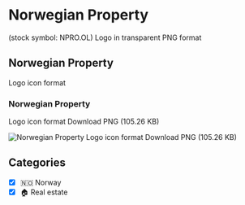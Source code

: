 # Norwegian Property
 (stock symbol: NPRO.OL) Logo in transparent PNG format

## Norwegian Property
 Logo icon format

### Norwegian Property
 Logo icon format Download PNG (105.26 KB)

![Norwegian Property
 Logo icon format Download PNG (105.26 KB)](/img/orig/NPRO.OL-2d4d7187.png)



## Categories
- [x] 🇳🇴 Norway
- [x] 🏠 Real estate
